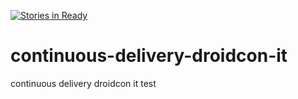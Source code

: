 [![Stories in Ready](https://badge.waffle.io/DaveThe/continuous-delivery-droidcon-it.png?label=ready&title=Ready)](https://waffle.io/DaveThe/continuous-delivery-droidcon-it)
# continuous-delivery-droidcon-it
continuous delivery droidcon it
test
